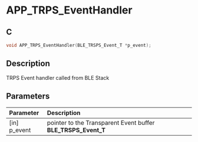 # APP_TRPS_EventHandler

## C

```c
void APP_TRPS_EventHandler(BLE_TRSPS_Event_T *p_event);
```

## Description

TRPS Event handler called from BLE Stack

## Parameters

|Parameter|Description|
|:---|:---|
|\[in\] p_event|pointer to the Transparent Event buffer **BLE_TRSPS_Event_T**|

